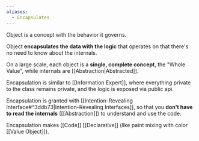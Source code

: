 ```yaml
---
aliases:
  - Encapsulates
---
```

Object is a concept with the behavior it governs.

Object **encapsulates the data with the logic** that operates on that there's no need to know about the internals.

On a large scale, each object is a **single, complete concept**, the "Whole Value", while internals are [[Abstraction|Abstracted]].

Encapsulation is similar to [[Information Expert]], where everything private to the class remains private, and the logic is exposed via public api.

Encapsulation is granted with [[Intention-Revealing Interface#^3ddb73|Intention-Revealing Interfaces]], so that you **don't have to read the internals** ([[Abstraction]]) to understand and use the code.

Encapsulation makes [[Code]] [[Declarative]] (like paint mixing with color [[Value Object]]).
